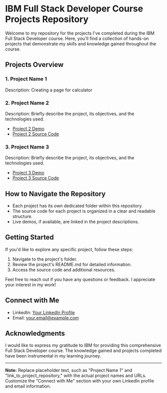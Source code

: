

# IBM Full Stack Developer Course Projects Repository

Welcome to my repository for the projects I've completed during the IBM Full Stack Developer course. Here, you'll find a collection of hands-on projects that demonstrate my skills and knowledge gained throughout the course.

## Projects Overview

### 1. Project Name 1

Description:  Creating a page for calculator 

### 2. Project Name 2

Description: Briefly describe the project, its objectives, and the technologies used.

- [Project 2 Demo](link_to_live_demo_if_available)
- [Project 2 Source Code](link_to_project_repository)

### 3. Project Name 3

Description: Briefly describe the project, its objectives, and the technologies used.

- [Project 3 Demo](link_to_live_demo_if_available)
- [Project 3 Source Code](link_to_project_repository)

## How to Navigate the Repository

- Each project has its own dedicated folder within this repository.
- The source code for each project is organized in a clear and readable structure.
- Live demos, if available, are linked in the project descriptions.

## Getting Started

If you'd like to explore any specific project, follow these steps:

1. Navigate to the project's folder.
2. Review the project's README.md for detailed information.
3. Access the source code and additional resources.

Feel free to reach out if you have any questions or feedback. I appreciate your interest in my work!

## Connect with Me

- LinkedIn: [Your LinkedIn Profile](link_to_your_linkedin_profile)
- Email: your.email@example.com

## Acknowledgments

I would like to express my gratitude to IBM for providing this comprehensive Full Stack Developer course. The knowledge gained and projects completed have been instrumental in my learning journey.

---

**Note:** Replace placeholder text, such as "Project Name 1" and "link_to_project_repository," with the actual project names and URLs. Customize the "Connect with Me" section with your own LinkedIn profile and email information.

